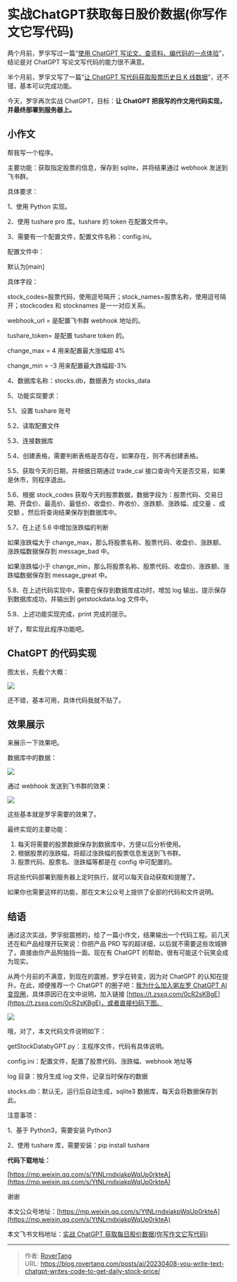 # 实战ChatGPT获取每日股价数据(你写作文它写代码)

两个月前，罗孚写过一篇“[使用 ChatGPT 写论文、查资料、编代码的一点体验](https://mp.weixin.qq.com/s/YowCZH3K0_7bK0pPqNKkMA)”，结论是对 ChatGPT 写论文写代码的能力很不满意。

半个月前，罗孚又写了一篇“[让 ChatGPT 写代码获取股票历史日 K 线数据](https://mp.weixin.qq.com/s/rbISUPBJZ0yTpRTGejGcGA)”，还不错，基本可以完成功能。

今天，罗孚再次实战 ChatGPT，目标：**让 ChatGPT 把我写的作文用代码实现，并最终部署到服务器上。** 

## 小作文

帮我写一个程序。

主要功能：获取指定股票的信息，保存到 sqlite，并将结果通过 webhook 发送到飞书群。

具体要求：

1、使用 Python 实现。

2、使用 tushare pro 库。tushare 的 token 在配置文件中。

3、需要有一个配置文件，配置文件名称：config.ini。

配置文件中：

默认为[main]

具体字段：

stock_codes=股票代码，使用逗号隔开；stock_names=股票名称，使用逗号隔开；stockcodes 和 stocknames 是一一对应关系。

webhook_url = 是配置飞书群 webhook 地址的。

tushare_token= 是配置 tushare token 的。

change_max = 4 用来配置最大涨幅超 4%

change_min = -3 用来配置最大跌幅超-3%

4、数据库名称：stocks.db，数据表为 stocks_data

5、功能实现要求：

5.1、设置 tushare 账号

5.2、读取配置文件

5.3、连接数据库

5.4、创建表格，需要判断表格是否存在，如果存在，则不再创建表格。

5.5、获取今天的日期，并根据日期通过 trade_cal 接口查询今天是否交易，如果是休市，则程序退出。

5.6、根据 stock_codes 获取今天的股票数据，数据字段为：股票代码、交易日期、开盘价、最高价、最低价、收盘价、昨收价、涨跌额、涨跌幅、成交量 、成交额 。然后将查询结果保存到数据库中。

5.7、在上述 5.6 中增加涨跌幅的判断

如果涨跌幅大于 change_max，那么将股票名称、股票代码、收盘价、涨跌额、涨跌幅数据保存到 message_bad 中。

如果涨跌幅小于 change_min，那么将股票名称、股票代码、收盘价、涨跌额、涨跌幅数据保存到 message_great 中。

5.8、在上述代码实现中，需要在保存到数据库成功时，增加 log 输出，提示保存到数据库成功，并输出到 getstockdata.log 文件中。

5.9、上述功能实现完成，print 完成的提示。

好了，帮实现此程序功能吧。

## ChatGPT 的代码实现

图太长，先截个大概：

![](static/GFr3b3rG4od3H0x4rnQcrC4dnKe.png)

还不错，基本可用，具体代码我就不贴了。

## 效果展示

来展示一下效果吧。

数据库中的数据：

![](static/O0NYb5QzdoYZSRxdHZYc0UdRn6c.png)

通过 webhook 发送到飞书群的效果：

![](static/DLaKbAQEBopcABxqSfbc7ZoUnQh.png)

这些基本就是罗孚需要的效果了。

最终实现的主要功能：

1. 每天将需要的股票数据保存到数据库中，方便以后分析使用。
2. 根据股票的涨跌幅，将超过涨跌幅的股票信息发送到飞书群。
3. 股票代码、股票名、涨跌幅等都是在 config 中可配置的。

将这些代码部署到服务器上定时执行，就可以每天自动获取和提醒了。

如果你也需要这样的功能，那在文末公众号上提供了全部的代码和文件说明。

## 结语

通过这次实战，罗孚挺震撼的，给了一篇小作文，结果输出一个代码工程。前几天还在和产品经理开玩笑说：你把产品 PRD 写的超详细，以后就不需要这些攻城狮了，直接由你产品狗独挡一面。现在有 ChatGPT 的帮助，很有可能这个玩笑会成为现实。

从两个月前的不满意，到现在的震撼，罗孚在转变，因为对 ChatGPT 的认知在提升。在此，顺便推荐一个 ChatGPT 的圈子吧：[我为什么加入粥左罗 ChatGPT AI 变现圈](https://mp.weixin.qq.com/s/BZH6JxuwO1ozip1Gwl_-9g)，具体原因已在文中说明，加入链接 [https://t.zsxq.com/0cR2sKBgE](https://t.zsxq.com/0cR2sKBgE)，或者直接扫码下图。

![](static/M0yxbAPdjoaH88xVSz3cQHXSnaf.jpg)

哦，对了，本文代码文件说明如下：

getStockDatabyGPT.py：主程序文件，代码有具体说明。

config.ini：配置文件，配置了股票代码、涨跌幅、webhook 地址等

log 目录：按月生成 log 文件，记录当时保存的数据

stocks.db：默认无，运行后自动生成，sqlite3 数据库，每天会将数据保存到此。

注意事项：

1、基于 Python3，需要安装 Python3

2、使用 tushare 库，需要安装：pip install tushare

**代码下载地址：** 

[https://mp.weixin.qq.com/s/YtNLrndxiakpWqUp0rkteA](https://mp.weixin.qq.com/s/YtNLrndxiakpWqUp0rkteA)

谢谢

本文公众号地址：[https://mp.weixin.qq.com/s/YtNLrndxiakpWqUp0rkteA](https://mp.weixin.qq.com/s/YtNLrndxiakpWqUp0rkteA)

本文飞书文档地址：[实战 ChatGPT 获取每日股价数据(你写作文它写代码)](https://rovertang.feishu.cn/docx/FwsgdllWxoY7zSxNObFcYNC4nHg)


---

> 作者: [RoverTang](https://rovertang.com)  
> URL: https://blog.rovertang.com/posts/ai/20230408-you-write-text-chatgpt-writes-code-to-get-daily-stock-price/  

